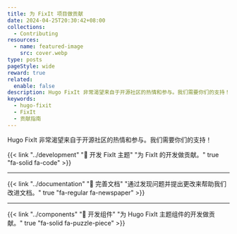 ```yaml
---
title: 为 FixIt 项目做贡献
date: 2024-04-25T20:30:42+08:00
collections:
  - Contributing
resources:
  - name: featured-image
    src: cover.webp
type: posts
pageStyle: wide
reward: true
related:
  enable: false
description: Hugo FixIt 非常渴望来自于开源社区的热情和参与。我们需要你们的支持！
keywords: 
  - hugo-fixit
  - FixIt
  - 贡献指南
---
```


Hugo FixIt 非常渴望来自于开源社区的热情和参与。我们需要你们的支持！

<!--more-->

{{< link "../development" "🔧 开发 FixIt 主题" "为 FixIt 的开发做贡献。" true "fa-solid fa-code" >}}

---

{{< link "../documentation" "📝 完善文档" "通过发现问题并提出更改来帮助我们改进文档。" true "fa-regular fa-newspaper" >}}

---

{{< link "../components" "🧩 开发组件" "为 Hugo FixIt 主题组件的开发做贡献。" true "fa-solid fa-puzzle-piece" >}}
